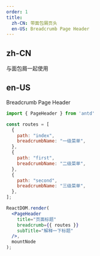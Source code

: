```yaml
---
order: 1
title:
  zh-CN: 带面包屑页头
  en-US: Breadcrumb Page Header
---
```


## zh-CN

与面包屑一起使用

## en-US

Breadcrumb Page Header

```jsx
import { PageHeader } from 'antd'

const routes = [
  {
    path: "index",
    breadcrumbName: "一级菜单",
  },
  {
    path: "first",
    breadcrumbName: "二级菜单",
  },
  {
    path: "second",
    breadcrumbName: "三级菜单",
  },
];

ReactDOM.render(
  <PageHeader
    title="页面标题"
    breadcrumb={{ routes }}
    subTitle="解释一下标题"
  />,
  mountNode
);
```
